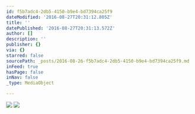 ```yaml
---
id: f5b7adc4-2db5-4150-b9e4-bd7394ca25f9
dateModified: '2016-08-27T20:31:12.805Z'
title: ''
datePublished: '2016-08-27T20:31:13.572Z'
author: []
description: ''
publisher: {}
via: {}
starred: false
sourcePath: _posts/2016-08-26-f5b7adc4-2db5-4150-b9e4-bd7394ca25f9.md
inFeed: true
hasPage: false
inNav: false
_type: MediaObject

---
```

![](https://the-grid-user-content.s3-us-west-2.amazonaws.com/4404440d-67b7-4981-bde5-605563ddad67.jpg)
![](https://the-grid-user-content.s3-us-west-2.amazonaws.com/7c44dfaf-a31c-44ff-b906-c57ae4c2bb72.jpg)